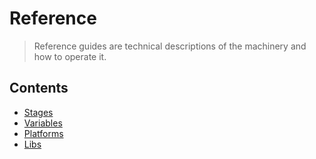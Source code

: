 # Reference

> Reference guides are technical descriptions of the machinery and how
> to operate it.


## Contents
* [Stages](/pages/reference/stages.md)
* [Variables](/pages/reference/variables.md)
* [Platforms](/pages/reference/platforms/index.md)
* [Libs](/pages/reference/libs/index.md)
